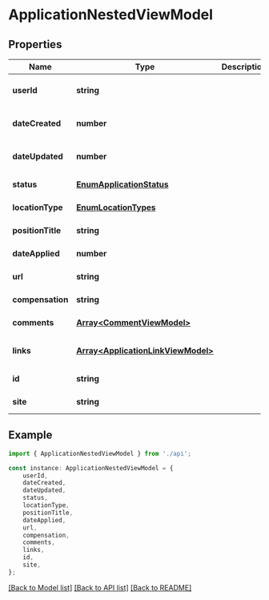# ApplicationNestedViewModel


## Properties

Name | Type | Description | Notes
------------ | ------------- | ------------- | -------------
**userId** | **string** |  | [optional] [default to undefined]
**dateCreated** | **number** |  | [optional] [default to undefined]
**dateUpdated** | **number** |  | [optional] [default to undefined]
**status** | [**EnumApplicationStatus**](EnumApplicationStatus.md) |  | [default to undefined]
**locationType** | [**EnumLocationTypes**](EnumLocationTypes.md) |  | [default to undefined]
**positionTitle** | **string** |  | [default to undefined]
**dateApplied** | **number** |  | [default to undefined]
**url** | **string** |  | [default to undefined]
**compensation** | **string** |  | [default to undefined]
**comments** | [**Array&lt;CommentViewModel&gt;**](CommentViewModel.md) |  | [default to undefined]
**links** | [**Array&lt;ApplicationLinkViewModel&gt;**](ApplicationLinkViewModel.md) |  | [optional] [default to undefined]
**id** | **string** |  | [default to undefined]
**site** | **string** |  | [default to undefined]

## Example

```typescript
import { ApplicationNestedViewModel } from './api';

const instance: ApplicationNestedViewModel = {
    userId,
    dateCreated,
    dateUpdated,
    status,
    locationType,
    positionTitle,
    dateApplied,
    url,
    compensation,
    comments,
    links,
    id,
    site,
};
```

[[Back to Model list]](../README.md#documentation-for-models) [[Back to API list]](../README.md#documentation-for-api-endpoints) [[Back to README]](../README.md)
